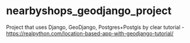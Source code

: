 # nearbyshops_geodjango_project
Project that uses Django, GeoDjango, Postgres+Postgis
by clear tutorial - https://realpython.com/location-based-app-with-geodjango-tutorial/


